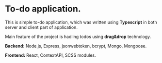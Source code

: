 # To-do application.

This is simple to-do application, which was written using **Typescript** in both server and client part of application.

Main feature of the project is hadling todos using **drag&drop** technology.

**Backend:** Node.js, Express, jsonwebtoken, bcrypt, Mongo, Mongoose.

**Frontend:** React, ContextAPI, SCSS modules.
